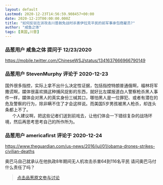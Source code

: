 ```yaml
---
layout: default
Lastmod: 2020-12-23T14:56:59.908457+00:00
date: 2020-12-23T00:00:00.000Z
title: "如何反驳左派攻击川普赦免战时杀害伊拉克平民的前军事承包商雇员?"
author: "咸鱼之体"
tags: [美国,川普]
---
```



### 品葱用户 **咸鱼之体** 提问于 12/23/2020
    
https://mobile.twitter.com/ChineseWSJ/status/1341637666966790149
    
                

### 品葱用户 **StevenMurphy** 评论于 2020-12-23
        
国外很多指控，实际上拿不出什么决定性证据，包括指控特朗普通俄啊，福林将军撒谎啊，媒体很喜欢搞这种捕风捉影的东西，就好比左媒报道白人警察枪杀黑人事件一样，媒体会对黑人的真实身份三缄其口，哪怕黑人是一位罪犯、或者有潜在的危及警察的行为，除非瞒不住了才会这样说。而美国5岁男孩被黑人枪杀，却连头条都上不了。  
      个人建议啊，把这些记者们送到前戏去，让他们体会一下错综复杂的战场环境，然后再思考思考自己的所作所为。
        
                

### 品葱用户 **americafirst** 评论于 2020-12-24
        
https://www.theguardian.com/us-news/2016/jul/01/obama-drones-strikes-civilian-deaths  
  
奥巴马自己就承认在他执政8年期间无人机攻击杀害64到116名平民 请问奥巴马付什么责任了吗？
        
                





> [点击品葱原文参与讨论](https://pincong.rocks/question/34878)

